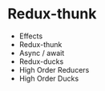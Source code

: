 # Redux-thunk

+ Effects
+ Redux-thunk
+ Async / await
+ Redux-ducks
+ High Order Reducers
+ High Order Ducks